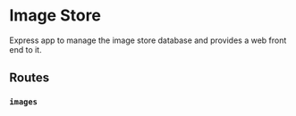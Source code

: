 # Image Store

Express app to manage the image store database and provides a web front end to it.

## Routes

### `images`

